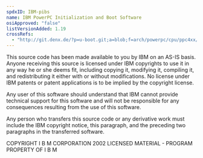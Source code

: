 ```yaml
---
spdxID: IBM-pibs
name: IBM PowerPC Initialization and Boot Software
osiApproved: "false"
listVersionAdded: 1.19
crossRefs: 
  - "http://git.denx.de/?p=u-boot.git;a=blob;f=arch/powerpc/cpu/ppc4xx/miiphy.c;h=297155fdafa064b955e53e9832de93bfb0cfb85b;hb=9fab4bf4cc077c21e43941866f3f2c196f28670d"
---
```


This source code has been made available to you by IBM on an AS-IS basis. Anyone receiving this source is licensed under IBM copyrights to use it in any way he or she deems fit, including copying it, modifying it, compiling it, and redistributing it either with or without modifications. No license under IBM patents or patent applications is to be implied by the copyright license.

Any user of this software should understand that IBM cannot provide technical support for this software and will not be responsible for any consequences resulting from the use of this software.

Any person who transfers this source code or any derivative work must include the IBM copyright notice, this paragraph, and the preceding two paragraphs in the transferred software.

COPYRIGHT I B M CORPORATION 2002 LICENSED MATERIAL - PROGRAM PROPERTY OF I B M
